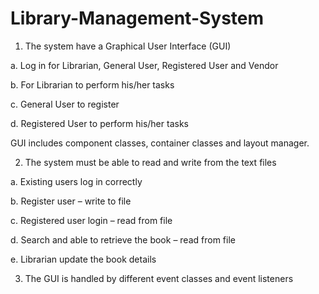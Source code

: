 # Library-Management-System

1. The system have a Graphical User Interface (GUI)

  a. Log in for Librarian, General User, Registered User and Vendor
  
  b. For Librarian to perform his/her tasks
  
  c. General User to register
  
  d. Registered User to perform his/her tasks
  
GUI includes component classes, container classes and layout manager.

2. The system must be able to read and write from the text files

  a. Existing users log in correctly
  
  b. Register user – write to file
  
  c. Registered user login – read from file
  
  d. Search and able to retrieve the book – read from file
  
  e. Librarian update the book details
  
3. The GUI is handled by different event classes and event listeners
